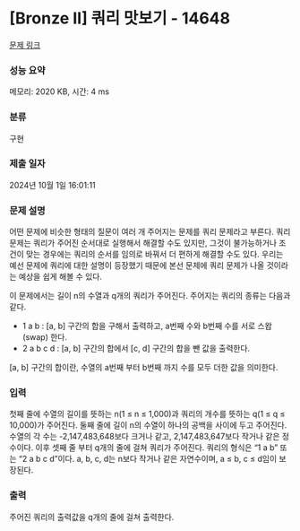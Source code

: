 # [Bronze II] 쿼리 맛보기 - 14648 

[문제 링크](https://www.acmicpc.net/problem/14648) 

### 성능 요약

메모리: 2020 KB, 시간: 4 ms

### 분류

구현

### 제출 일자

2024년 10월 1일 16:01:11

### 문제 설명

<p>어떤 문제에 비슷한 형태의 질문이 여러 개 주어지는 문제를 쿼리 문제라고 부른다. 쿼리 문제는 쿼리가 주어진 순서대로 실행해서 해결할 수도 있지만, 그것이 불가능하거나 조건이 맞는 경우에는 쿼리의 순서를 임의로 바꿔서 더 편하게 해결할 수도 있다. 우리는 예선 문제에 쿼리에 대한 설명이 등장했기 때문에 본선 문제에 쿼리 문제가 나올 것이라는 예상을 쉽게 해볼 수 있다.</p>

<p>이 문제에서는 길이 n의 수열과 q개의 쿼리가 주어진다. 주어지는 쿼리의 종류는 다음과 같다.</p>

<ul>
	<li>1 a b : [a, b] 구간의 합을 구해서 출력하고, a번째 수와 b번째 수를 서로 스왑(swap) 한다.</li>
	<li>2 a b c d : [a, b] 구간의 합에서 [c, d] 구간의 합을 뺀 값을 출력한다.</li>
</ul>

<p>[a, b] 구간의 합이란, 수열의 a번째 부터 b번째 까지 수를 모두 더한 값을 의미한다.</p>

### 입력 

 <p>첫째 줄에 수열의 길이를 뜻하는 n(1 ≤ n ≤ 1,000)과 쿼리의 개수를 뜻하는 q(1 ≤ q ≤ 10,000)가 주어진다. 둘째 줄에 길이 n의 수열이 하나의 공백을 사이에 두고 주어진다. 수열의 각 수는 -2,147,483,648보다 크거나 같고, 2,147,483,647보다 작거나 같은 정수이다. 이후 셋째 줄 부터 q개의 줄에 걸쳐 쿼리가 주어진다. 쿼리의 형식은 “1 a b” 또는 “2 a b c d”이다. a, b, c, d는 n보다 작거나 같은 자연수이며, a ≤ b, c ≤ d임이 보장된다.</p>

### 출력 

 <p>주어진 쿼리의 출력값을 q개의 줄에 걸쳐 출력한다.</p>

